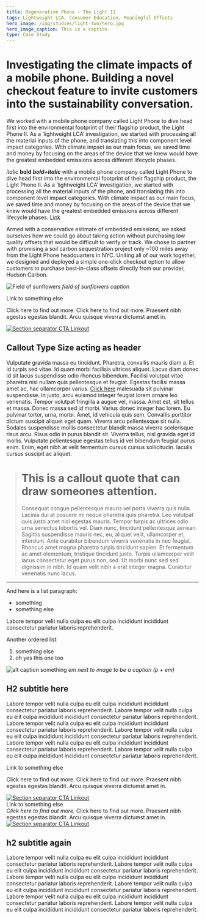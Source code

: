 ```yaml
---
title: Regenerative Phone - The Light II
tags: Lightweight LCA, Consumer Education, Meaningful Offsets
hero_image: /img/studies/light-two/hero.jpg
hero_image_caption: This is a caption.
type: Case Study
---
```

# Investigating the climate impacts of a mobile phone. Building a novel checkout feature to invite customers into the sustainability conversation.

We worked with a mobile phone company called Light Phone to dive head first into the environmental footprint of their flagship product, the Light Phone II. As a ‘lightweight LCA’ investigation, we started with processing all the material inputs of the phone, and translating this into component level impact categories. With climate impact as our main focus, we saved time and money by focusing on the areas of the device that we knew would have the greatest embedded emissions across different lifecycle phases.

*italic* **bold** ***bold+italic*** with a mobile phone company called Light Phone to dive head first into the environmental footprint of their flagship product, the Light Phone II. As a ‘lightweight LCA’ investigation, we started with processing all the material inputs of the phone, and translating this into component level impact categories. With climate impact as our main focus, we saved time and money by focusing on the areas of the device that we knew would have the greatest embedded emissions across different lifecycle phases. [Link](https://sanctuary.computer)

Armed with a conservative estimate of embedded emissions, we asked ourselves how we could go about taking action without purchasing low quality offsets that would be difficult to verify or track. We chose to partner with promising a soil carbon sequestration project only ~100 miles away from the Light Phone headquarters in NYC. Uniting all of our work together, we designed and deployed a simple one-click checkout option to allow customers to purchase best-in-class offsets directly from our provider, Hudson Carbon.

![Field of sunflowers](/img/studies/light-two/sunflower.jpg)
*field of sunflowers caption*

<div className="callout-card p1_5 md:p2 col-12 lg:col-8">
    <p className="text-eyebrow mb_25 md:mb_5">Link to something else</p>
    <p className="text-body-light mb1_5">
        <span className="color-black">
            Click here to find out more.
        </span>
        <span className="color-gray">
            Click here to find out more. Praesent nibh egestas egestas blandit. Arcu quisque viverra dictumst amet in.
        </span>
    </p>
    <a className="text-body-sm arrow-link color-blue pt_5 md:pt1_5" href="#">
        <img 
            className="mr_5"
            alt="Section separator"
            src="/img/squiggle-arrow-right.svg"
        />
            CTA Linkout
    </a>
</div>

## Callout Type Size acting as header

Vulputate gravida massa eu tincidunt. Pharetra, convallis mauris diam a. Et id turpis sed vitae. Id quam morbi facilisis ultrices aliquet. Lacus diam donec id sit lacus suspendisse odio rhoncus bibendum. Facilisi volutpat vitae pharetra nisl nullam quis pellentesque et feugiat. Egestas facilisi massa amet ac, hac ullamcorper varius. [Click here](#) malesuada sit pulvinar suspendisse. In justo, arcu euismod integer feugiat lorem ornare leo venenatis. Tempor volutpat fringilla a augue vel, massa. Amet est, sit tellus et massa. Donec massa sed id morbi. Varius donec integer hac lorem. Eu pulvinar tortor, urna, morbi. Amet, id vehicula quis sem. Convallis porttitor dictum suscipit aliquet eget quam. Viverra arcu pellentesque sit nulla. Sodales suspendisse mollis consectetur blandit massa viverra scelerisque risus arcu. Risus odio in purus blandit sit. Viverra tellus, nisl gravida eget id mollis. Vulputate pellentesque egestas tellus id vel bibendum feugiat purus enim. Enim, eget nibh at velit fermentum cursus cursus sollicitudin. Iaculis cursus suscipit ac aliquet.

> # This is a callout quote that can draw someones attention.
> Consequat congue pellentesque mauris vel porta viverra quis nulla. Lacinia dui at posuere mi neque pharetra quis pharetra. Leo volutpat quis justo amet nisl egestas mauris. Tempor turpis ac ultrices odio urna senectus lobortis vel. Diam nunc, tincidunt pellentesque aenean. Sagittis suspendisse mauris nec, eu, aliquet velit, ullamcorper et, interdum. Ante curabitur bibendum viverra venenatis in nec feugiat. Rhoncus amet magna pharetra turpis tincidunt sapien. Et fermentum ac amet elementum, tristique tincidunt justo. Turpis ullamcorper velit lacus consectetur eget purus non, sed. Ut morbi nunc sed sed dignissim in nibh. Id quam velit nibh a erat integer magna. Curabitur venenatis nunc lacus.

---

And here is a list paragraph:
- something 
- something else

Labore tempor velit nulla culpa eu elit culpa incididunt incididunt consectetur pariatur laboris reprehenderit.

Another ordered list
1. something else 
2. oh yes this one too

![alt caption something](/img/studies/light-two/hero.jpg)
*em next to image to be a caption (p + em)*

## H2 subtitle here

Labore tempor velit nulla culpa eu elit culpa incididunt incididunt consectetur pariatur laboris reprehenderit. Labore tempor velit nulla culpa eu elit culpa incididunt incididunt consectetur pariatur laboris reprehenderit. Labore tempor velit nulla culpa eu elit culpa incididunt incididunt consectetur pariatur laboris reprehenderit. Labore tempor velit nulla culpa eu elit culpa incididunt incididunt consectetur pariatur laboris reprehenderit. Labore tempor velit nulla culpa eu elit culpa incididunt incididunt consectetur pariatur laboris reprehenderit. Labore tempor velit nulla culpa eu elit culpa incididunt incididunt consectetur pariatur laboris reprehenderit.

<div className="callout-card p1_5 md:p2 col-12 lg:col-8">
    <p className="text-eyebrow mb_25 md:mb_5">Link to something else</p>
    <p className="text-body-light mb1_5">
        <span className="color-black">
            Click here to find out more.
        </span>
        <span className="color-gray">
            Click here to find out more. Praesent nibh egestas egestas blandit. Arcu quisque viverra dictumst amet in.
        </span>
    </p>
    <a className="text-body-sm arrow-link color-blue pt_5 md:pt1_5" href="#">
        <img 
            className="mr_5"
            alt="Section separator"
            src="/img/squiggle-arrow-right.svg"
        />
            CTA Linkout
    </a>
</div>

<div className="callout-card">
    <aside className="callout-card_eyebrow text-eyebrow mb_25 md:mb_5">
        Link to something else
    </aside>
    <main className="text-body-light mb1_5">
        <i className="color-black">
            Click here to find out more.
        </i>
        Click here to find out more. Praesent nibh egestas egestas blandit. Arcu quisque viverra dictumst amet in.
    </main>
    <a className="text-body-sm arrow-link color-blue pt_5 md:pt1_5" href="#">
        <img 
            className="mr_5"
            alt="Section separator"
            src="/img/squiggle-arrow-right.svg"
        />
            CTA Linkout
    </a>
</div>

## h2 subtitle again

Labore tempor velit nulla culpa eu elit culpa incididunt incididunt consectetur pariatur laboris reprehenderit. Labore tempor velit nulla culpa eu elit culpa incididunt incididunt consectetur pariatur laboris reprehenderit. Labore tempor velit nulla culpa eu elit culpa incididunt incididunt consectetur pariatur laboris reprehenderit. Labore tempor velit nulla culpa eu elit culpa incididunt incididunt consectetur pariatur laboris reprehenderit. Labore tempor velit nulla culpa eu elit culpa incididunt incididunt consectetur pariatur laboris reprehenderit. Labore tempor velit nulla culpa eu elit culpa incididunt incididunt consectetur pariatur laboris reprehenderit.